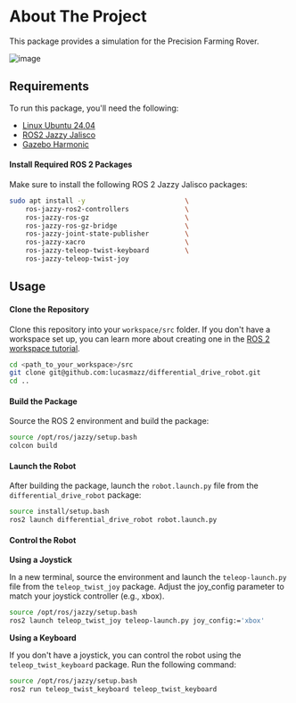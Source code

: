 # About The Project
This package provides a simulation for the Precision Farming Rover. 

![image](https://github.com/user-attachments/assets/0eb8b9d6-ee8e-4bc7-b435-e56494db9c2f)

## Requirements

To run this package, you'll need the following:

- [Linux Ubuntu 24.04](https://ubuntu.com/blog/tag/ubuntu-24-04-lts)
- [ROS2 Jazzy Jalisco](https://docs.ros.org/en/rolling/Releases/Release-Jazzy-Jalisco.html)
- [Gazebo Harmonic](https://gazebosim.org/docs/harmonic/getstarted/) 


#### Install Required ROS 2 Packages

Make sure to install the following ROS 2 Jazzy Jalisco packages:

```bash
sudo apt install -y                         \
    ros-jazzy-ros2-controllers              \
    ros-jazzy-ros-gz                        \
    ros-jazzy-ros-gz-bridge                 \
    ros-jazzy-joint-state-publisher         \
    ros-jazzy-xacro                         \
    ros-jazzy-teleop-twist-keyboard         \
    ros-jazzy-teleop-twist-joy 
```

## Usage


#### Clone the Repository

Clone this repository into your ``workspace/src`` folder. If you don't have a workspace set up, you can learn more about creating one in the [ROS 2 workspace tutorial](https://docs.ros.org/en/jazzy/Tutorials/Beginner-Client-Libraries/Creating-A-Workspace/Creating-A-Workspace.html).


```bash
cd <path_to_your_workspace>/src
git clone git@github.com:lucasmazz/differential_drive_robot.git
cd ..
```

#### Build the Package

Source the ROS 2 environment and build the package:

```bash
source /opt/ros/jazzy/setup.bash
colcon build
```

#### Launch the Robot

After building the package, launch the ```robot.launch.py``` file from the ```differential_drive_robot``` package:

```bash
source install/setup.bash
ros2 launch differential_drive_robot robot.launch.py
```

#### Control the Robot

**Using a Joystick**

In a new terminal, source the environment and launch the ```teleop-launch.py``` file from the ```teleop_twist_joy``` package. Adjust the joy_config parameter to match your joystick controller (e.g., xbox).

```bash
source /opt/ros/jazzy/setup.bash
ros2 launch teleop_twist_joy teleop-launch.py joy_config:='xbox'
```

**Using a Keyboard**

If you don't have a joystick, you can control the robot using the ```teleop_twist_keyboard``` package. Run the following command:

```bash
source /opt/ros/jazzy/setup.bash
ros2 run teleop_twist_keyboard teleop_twist_keyboard
```
